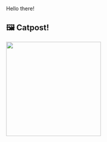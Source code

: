Hello there!



## 🖼️ Catpost!

<sub>
    <img src="https://cdn2.thecatapi.com/images/cmv.jpg" height="256">
</sub>

